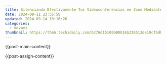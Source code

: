 ```yaml
---
title: Silenciando Efectivamente Tus Videoconferencias en Zoom Mediante Movavi - Métodos Fáciles De Seguir
date: 2024-09-11 23:56:58
updated: 2024-09-14 10:16:26
categories:
  - movavi
thumbnail: https://thmb.techidaily.com/b276d15100b00816b238513de19cf5dbb90f578402c4c455ac709e533cfa60c1.jpg
---
```


{{post-main-content}}

<ins class="adsbygoogle"
     style="display:block"
     data-ad-format="autorelaxed"
     data-ad-client="ca-pub-7571918770474297"
     data-ad-slot="1223367746"></ins>

{{post-assign-content}}

<ins class="adsbygoogle"
     style="display:block"
     data-ad-client="ca-pub-7571918770474297"
     data-ad-slot="8358498916"
     data-ad-format="auto"
     data-full-width-responsive="true"></ins>
